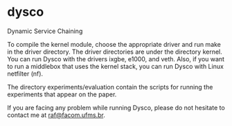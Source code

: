 # dysco
Dynamic Service Chaining

To compile the kernel module, choose the appropriate driver and run make in the driver directory. The driver directories are under the directory kernel. You can run Dysco with the drivers ixgbe, e1000, and veth. Also, if you want to run a middlebox that uses the kernel stack, you can run Dysco with Linux netfilter (nf).

The directory experiments/evaluation contain the scripts for running the experiments that appear on the paper.

If you are facing any problem while running Dysco, please do not hesitate to contact me at raf@facom.ufms.br.

 